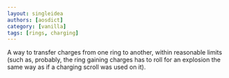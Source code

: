 ```yaml
---
layout: singleidea
authors: [aosdict]
category: [vanilla]
tags: [rings, charging]
---
```

A way to transfer charges from one ring to another, within reasonable limits
(such as, probably, the ring gaining charges has to roll for an explosion the
same way as if a charging scroll was used on it).
